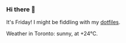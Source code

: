 ### Hi there :wave:

It's Friday! I might be fiddling with my [dotfiles](https://github.com/bewuethr/dotfiles).

Weather in Toronto: sunny, at +24°C.
